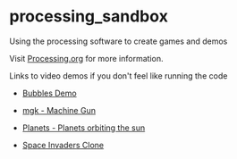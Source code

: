 # processing_sandbox
Using the processing software to create games and demos

Visit [Processing.org](https://processing.org) for more information.

Links to video demos if you don't feel like running the code

* [Bubbles Demo](https://youtu.be/KkHVCoXOnec)

* [mgk - Machine Gun](https://youtu.be/7ApW1Qn34Vk)

* [Planets - Planets orbiting the sun](https://youtu.be/OynIJX7D6mU)

* [Space Invaders Clone]( https://youtu.be/9nv8NoxLWcw)
